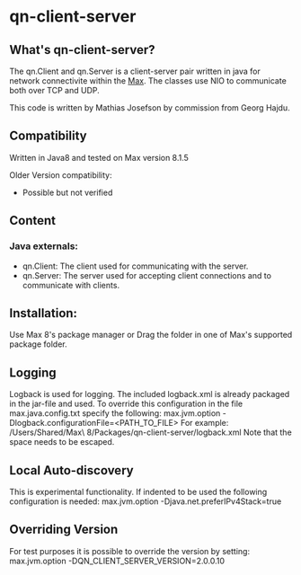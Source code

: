 # qn-client-server

## What's qn-client-server?
The qn.Client and qn.Server is a client-server pair written in java for network connectivite within the [Max](http://www.cycling74.com).
The classes use NIO to communicate both over TCP and UDP.

This code is written by Mathias Josefson by commission from Georg Hajdu.

## Compatibility
Written in Java8 and tested on Max version  8.1.5

Older Version compatibility:
- Possible but not verified

## Content
### Java externals:
- qn.Client: The client used for communicating with the server.
- qn.Server: The server used for accepting client connections and to communicate with clients.


## Installation:
Use Max 8's package manager or Drag the folder in one of Max's supported package folder.

## Logging
Logback is used for logging. The included logback.xml is already packaged in the jar-file and used. 
To override this configuration in the file max.java.config.txt specify the following:
max.jvm.option -Dlogback.configurationFile=<PATH_TO_FILE>
For example: 
/Users/Shared/Max\ 8/Packages/qn-client-server/logback.xml
Note that the space needs to be escaped.

## Local Auto-discovery
This is experimental functionality. If indented to be used the following configuration is needed:
max.jvm.option -Djava.net.preferIPv4Stack=true

## Overriding Version
For test purposes it is possible to override the version by setting: max.jvm.option -DQN_CLIENT_SERVER_VERSION=2.0.0.10